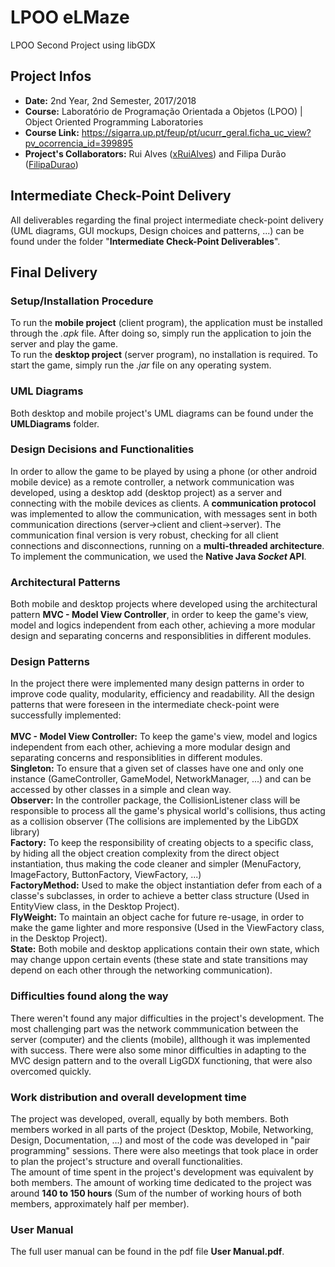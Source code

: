 # LPOO eLMaze
LPOO Second Project using libGDX

## Project Infos
* **Date:** 2nd Year, 2nd Semester, 2017/2018
* **Course:** Laboratório de Programação Orientada a Objetos (LPOO) | Object Oriented Programming Laboratories
* **Course Link:** https://sigarra.up.pt/feup/pt/ucurr_geral.ficha_uc_view?pv_ocorrencia_id=399895
* **Project's Collaborators:** Rui Alves (<u>xRuiAlves</u>) and Filipa Durão (<u>FilipaDurao</u>)

## Intermediate Check-Point Delivery
All deliverables regarding the final project intermediate check-point delivery (UML diagrams, GUI mockups, Design choices and patterns, ...) can be found under the folder "<b>Intermediate Check-Point Deliverables</b>".</br>

## Final Delivery

### Setup/Installation Procedure
To run the **mobile project** (client program), the application must be installed through the *.apk* file. After doing so, simply run the application to join the server and play the game.</br>
To run the **desktop project** (server program), no installation is required. To start the game, simply run the *.jar* file on any operating system. 

### UML Diagrams
Both desktop and mobile project's UML diagrams can be found under the **UMLDiagrams** folder.

### Design Decisions and Functionalities
In order to allow the game to be played by using a phone (or other android mobile device) as a remote controller, a network communication was developed, using a desktop add (desktop project) as a server and connecting with the mobile devices as clients. A **communication protocol** was implemented to allow the communication, with messages sent in both communication directions (server->client and client->server). The communication final version is very robust, checking for all client connections and disconnections, running on a **multi-threaded architecture**. To implement the communication, we used the **Native Java *Socket* API**.

### Architectural Patterns
Both mobile and desktop projects where developed using the architectural pattern **MVC - Model View Controller**, in order to keep the game's view, model and logics independent from each other, achieving a more modular design and separating concerns and responsiblities in different modules.

### Design Patterns
In the project there were implemented many design patterns in order to improve code quality, modularity, efficiency and readability. All the design patterns that were foreseen in the intermediate check-point were successfully implemented:</br></br>
**MVC - Model View Controller:** To keep the game's view, model and logics independent from each other, achieving a more modular design and separating concerns and responsiblities in different modules.</br>
**Singleton:** To ensure that a given set of classes have one and only one instance (GameController, GameModel, NetworkManager, ...) and can be accessed by other classes in a simple and clean way.</br>
**Observer:** In the controller package, the CollisionListener class will be responsible to process all the game's physical world's collisions, thus acting as a collision observer (The collisions are implemented by the LibGDX library)</br>
**Factory:** To keep the responsibility of creating objects to a specific class, by hiding all the object creation complexity from the direct object instantiation, thus making the code cleaner and simpler (MenuFactory, ImageFactory, ButtonFactory, ViewFactory, ...)</br>
**FactoryMethod:** Used to make the object instantiation defer from each of a classe's subclasses, in order to achieve a better class structure (Used in EntityView class, in the Desktop Project).</br>
**FlyWeight:** To maintain an object cache for future re-usage, in order to make the game lighter and more responsive (Used in the ViewFactory class, in the Desktop Project).</br>
**State:** Both mobile and desktop applications contain their own state, which may change uppon certain events (these state and state transitions may depend on each other through the networking communication).</br>

### Difficulties found along the way
There weren't found any major difficulties in the project's development. The most challenging part was the network commmunication between the server (computer) and the clients (mobile), allthough it was implemented with success. There were also some minor difficulties in adapting to the MVC design pattern and to the overall LigGDX functioning, that were also overcomed quickly.

### Work distribution and overall development time
The project was developed, overall, equally by both members. Both members worked in all parts of the project (Desktop, Mobile, Networking, Design, Documentation, ...) and most of the code was developed in "pair programming" sessions. There were also meetings that took place in order to plan the project's structure and overall functionalities.</br>
The amount of time spent in the project's development was equivalent by both members. The amount of working time dedicated to the project was around **140 to 150 hours** (Sum of the number of working hours of both members, approximately half per member). 

### User Manual
The full user manual can be found in the pdf file **User Manual.pdf**.
